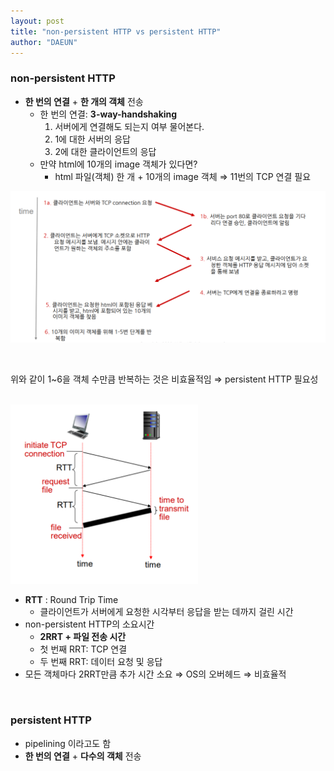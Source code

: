 ```yaml
---
layout: post
title: "non-persistent HTTP vs persistent HTTP"
author: "DAEUN"
---
```


### non-persistent HTTP

- **한 번의 연결** + **한 개의 객체** 전송
    - 한 번의 연결: **3-way-handshaking**
        1. 서버에게 연결해도 되는지 여부 물어본다.
        2. 1에 대한 서버의 응답
        3. 2에 대한 클라이언트의 응답
    - 만약 html에 10개의 image 객체가 있다면?
        - html 파일(객체) 한 개 + 10개의 image 객체 ⇒ 11번의 TCP 연결 필요

![non_persistent](/assets/images/non_persistent.PNG)

<br>

위와 같이 1\~6을 객체 수만큼 반복하는 것은 비효율적임 ⇒ persistent HTTP 필요성

<br>

<img src="/assets/images/rtt.PNG" width="300">

- **RTT** : Round Trip Time
    - 클라이언트가 서버에게 요청한 시각부터 응답을 받는 데까지 걸린 시간
- non-persistent HTTP의 소요시간
    - **2RRT + 파일 전송 시간**
    - 첫 번째 RRT: TCP 연결
    - 두 번째 RRT: 데이터 요청 및 응답
- 모든 객체마다 2RRT만큼 추가 시간 소요
    ⇒ OS의 오버헤드
    ⇒ 비효율적

<br>

### persistent HTTP

- pipelining 이라고도 함
- **한 번의 연결** + **다수의 객체** 전송